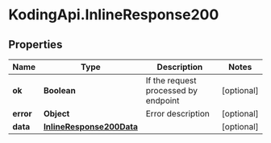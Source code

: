 # KodingApi.InlineResponse200

## Properties
Name | Type | Description | Notes
------------ | ------------- | ------------- | -------------
**ok** | **Boolean** | If the request processed by endpoint | [optional] 
**error** | **Object** | Error description | [optional] 
**data** | [**InlineResponse200Data**](InlineResponse200Data.md) |  | [optional] 


